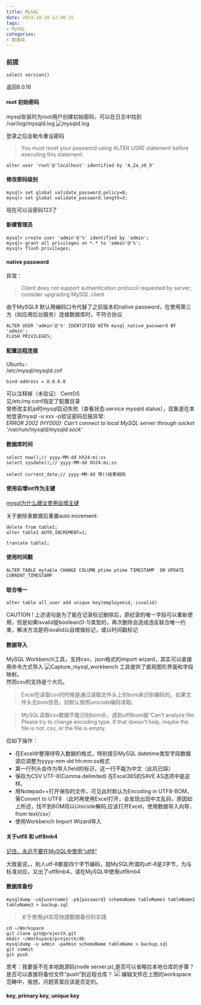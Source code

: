 ```yaml
---
title: MySQL
date: 2019-10-28 12:48:25
tags:
- MySQL
categories: 
- 数据库
---
```

### 前提
```
select version()
```
返回8.0.16
#### root 初始密码

mysql安装时为root用户创建初始密码，可以在日志中找到<br>
/var/log/mysqld.log
![mysqld.log](https://tvax1.sinaimg.cn/large/a60edd42gy1g8du7mi9ihj20j10eijv9.jpg)

登录之后会勒令重设密码
> You must reset your password using ALTER USRE statement before executing this statement.
```
alter user 'root'@'localhost' identified by 'A_Za_z0_9'
```
#### 修改密码级别
```
mysql> set global validate_password.policy=0;
mysql> set global validate_password.length=3;
```
现在可以设密码123了 

#### 新建管理员
```
mysql> create user 'admin'@'%' identified by 'admin';
mysql> grant all privileges on *.* to 'admin'@'%';
mysql> flush privileges;
```
#### native password
异常：
> Client does not support authentication protocol requested by server; consider upgrading MySQL client

由于MySQL8 默认用编码口令代替了之前版本的native password，在使用第三方（如应用后台服务）连接数据库时，不符合协议

```
ALTER USER 'admin'@'%' IDENTIFIED WITH mysql_native_password BY 'admin';
FLUSH PRIVILEGES;
```
#### 配置远程连接
Ubuntu :<br>
/etc/mysql/mysqld.cnf
```
bind-address = 0.0.0.0
```
可以注释掉（未验证）
CentOS<br>
见/etc/my.conf指定了配置目录<br>
曾修改主机ip时mysql启动失败（查看状态:service mysqld status），现象是在本地登录mysql -u xxx -p验证密码后报异常:<br>
<i>ERROR 2002 (HY000): Can't connect to local MySQL server through socket '/var/run/mysqld/mysqld.sock'</i>
#### 数据库时间
```
select now();// yyyy-MM-dd hh24:mi:ss
select sysdate();// yyyy-MM-dd hh24:mi:ss

select current_date;// yyyy-MM-dd 带()结果相同
```
#### 使用自增int作为主键
[mysql为什么建议使用自增主键](https://zhuanlan.zhihu.com/p/71022670)

关于删除表数据后重置auto increment:
```
delete from table1;
alter table1 AUTO_INCREMENT=1;
```
```
trancate table1;
```

#### 使用时间戳
```
ALTER TABLE mytable CHANGE COLUMN ptime ptime TIMESTAMP  ON UPDATE CURRENT_TIMESTAMP
```
#### 联合唯一
```
alter table all_user add unique key(employeeid, isvalid)
```
CAUTION ! 上述语句是为了能在记录标记删除后，原纪录的唯一字段可以重新使用，但是如果isvalid是boolean(0-1)类型的，再次删除会造成违反联合唯一约束，解决方法是将isvalid以自增值标记，或以时间戳标记
#### 数据导入
MySQL Workbench工具，支持csv，json格式的import wizard，其实可以直接用命令方式导入
![Capture_mysql_workbench](https://tvax4.sinaimg.cn/large/a60edd42gy1g9swbdtdpbj20rg0mijto.jpg)
工具提供了直观图形界面和字段映射。<br>
然而csv的支持是个大坑。
> Excel在读取csv的时候是通过读取文件头上的bom来识别编码的，如果文件头无bom信息，则默认按照unicode编码读取。

> MySQL读取csv数据不能识别bom头，遇到utf8bom报“Can't analyze file. Please try to change encoding type. If that doesn't help, maybe the file is not: csv, or the file is empty.

应如下操作：

+ 在Excel中整理待导入数据的格式，特别提示MySQL datetime类型字段数据源应调整为yyyy-mm-dd hh:mm:ss格式
+ 第一行列头会作为导入field的标识，这一行不能为中文（此坑已踩）
+ 保存为CSV UTF-8(Comma delimited) 在Excel365的SAVE AS选项中是这样。
+ 用Notepad++打开保存的文件，可见此时默认为Encoding in UTF8-BOM，需Convert to UTF8 （此时再使用Excel打开，会发现出现中文乱码，原因如上所述，找不到BOM将以Unicode解码,应该打开Excel，使用数据导入向导，from text/csv）
+ 使用Workbench Import Wizard导入


#### 关于utf8 和 utf8mb4

[记住，永远不要在MySQL中使用“utf8”](https://juejin.im/entry/5b3055046fb9a00e315c2849)

大致是说，，别人utf-8都是四个字节编码，就MySQL所谓的utf-8是3字节，为与标准对应，又出了utf8mb4，请在MySQL中使用utf8mb4

#### 数据库备份
```
mysqldump -u${username} -p${password} schemaName tableName1 tableName2 tableName3 > backup.sql
```
> 关于使用git实现快捷数据备份的实践
```
cd ~/Workspace
git clone git@projectX.git
mkdir ~/Workspace/projectX/db 
mysqldump -u admin -padmin schemaName tableName > backup.sql
git commit
git push
```
思考：我要是不在本地跑源码(node server.js),是否可以省略拉本地仓库的步骤？是否可以直接将备份文件“push”到远程仓库？
![](https://tvax2.sinaimg.cn/large/a60edd42gy1gaj6h0z7e5j20m806btb2.jpg)
编辑文件在上图的workspace范畴中，我想，问题答案应该是否定的。

#### key, primary key, unique key